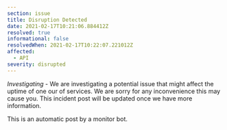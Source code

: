 ```yaml
---
section: issue
title: Disruption Detected
date: 2021-02-17T10:21:06.884412Z
resolved: true
informational: false
resolvedWhen: 2021-02-17T10:22:07.221012Z
affected:
  - API
severity: disrupted
---
```

*Investigating* - We are investigating a potential issue that might affect the uptime of one our of services. We are sorry for any inconvenience this may cause you. This incident post will be updated once we have more information.

This is an automatic post by a monitor bot.
        